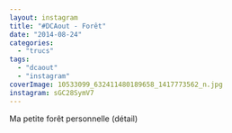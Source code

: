 ```yaml
---
layout: instagram
title: "#DCAout - Forêt"
date: "2014-08-24"
categories: 
  - "trucs"
tags: 
  - "dcaout"
  - "instagram"
coverImage: 10533099_632411480189658_1417773562_n.jpg
instagram: sGC28SymV7
---
```


Ma petite forêt personnelle (détail)
